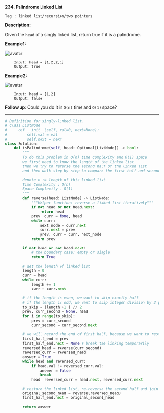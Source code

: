 **234. Palindrome Linked List**

```Tag : linked list/recursion/two pointers```

**Description:**

Given the ```head``` of a singly linked list, return true if it is a palindrome.

**Example1:**

![avatar](Fig/234-E1.jpg)
	
		Input: head = [1,2,2,1]
		Output: true

**Example2:**

![avatar](Fig/234-E2.jpg)

		Input: head = [1,2]
		Output: false

**Follow up**: Could you do it in ```O(n)``` time and ```O(1)``` space?

-----------

```python
# Definition for singly-linked list.
# class ListNode:
#     def __init__(self, val=0, next=None):
#         self.val = val
#         self.next = next
class Solution:
    def isPalindrome(self, head: Optional[ListNode]) -> bool:
        """
        To do this problem in O(n) time complexity and O(1) space
        we first need to know the length of the linked list
        then we try to reverse the second half of the linked list
        and then walk step by step to compare the first half and second half
        
        denote n := length of this linked list
        Time Complexity : O(n)
        Space Complexity : O(1)
        """
        def reverse(head: ListNode) -> ListNode:
            """Helper function: reverse a linked list iteratively"""
            if not head or not head.next:
                return head
            prev, curr = None, head
            while curr:
                next_node = curr.next
                curr.next = prev
                prev, curr = curr, next_node
            return prev
        
        if not head or not head.next: 
            # the boundary case: empty or single
            return True
        
        # get the length of linked list
        length = 0
        curr = head
        while curr:
            length += 1
            curr = curr.next
            
        # if the length is even, we want to skip exactly half
        # if the length is odd, we want to skip integer division by 2 plus 1
        to_skip = (length +1 ) // 2 
        prev, curr_second = None, head
        for i in range(to_skip):
            prev = curr_second
            curr_second = curr_second.next
        
        # we will record the end of first half, because we want to restore the linked list intact later
        first_half_end = prev
        first_half_end.next = None # break the linking temporarily
        reversed_head = reverse(curr_second)
        reversed_curr = reversed_head
        answer = True
        while head and reversed_curr:
            if head.val != reversed_curr.val:
                answer = False
                break
            head, reversed_curr = head.next, reversed_curr.next
        
        # restore the linked list, re-reverse the second half and join with the first half
        original_second_head = reverse(reversed_head)
        first_half_end.next = original_second_head
        
        return answer
```
